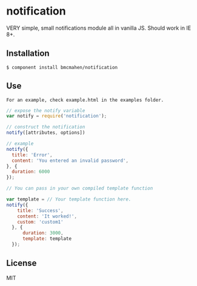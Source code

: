 
# notification

  VERY simple, small notifications module all in vanilla JS. Should work in IE 8+.

## Installation

    $ component install bmcmahen/notification

## Use

	For an example, check example.html in the examples folder. 
  
  ```javascript
  // expose the notify variable
  var notify = require('notification');

  // construct the notification
  notify([attributes, options])

  // example
  notify({
    title: 'Error',
    content: 'You entered an invalid password',
  }, {
    duration: 6000
  });

  // You can pass in your own compiled template function

  var template = // Your template function here. 
  notify({
	  title: 'Success',
	  content: 'It worked!',
	  custom: 'custom1'
	}, {
		duration: 3000,
		template: template
	});

  ```

   

## License

  MIT
